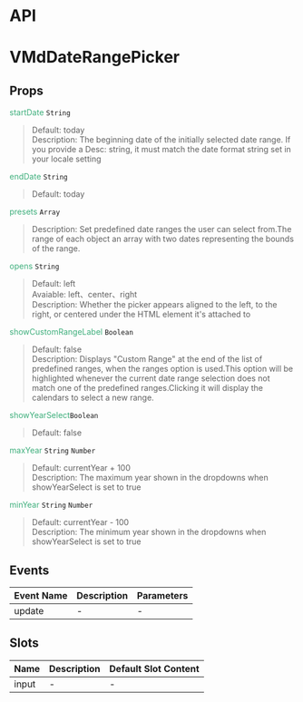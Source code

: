 # API
# VMdDateRangePicker

## Props

<!-- @vuese:VMdDateRangePicker:props:start -->
<span style="color:#3eaf7c">startDate</span>
`String`

> Default: today<br>
> Description: The beginning date of the initially selected date range.
If you provide a Desc: string, it must match the date format string set in your locale setting

<span style="color:#3eaf7c">endDate</span> `String`
> Default: today<br>

<span style="color:#3eaf7c">presets</span> `Array`
> Description: Set predefined date ranges the user can select from.The range of each object an array with two dates representing the bounds of the range.

<span style="color:#3eaf7c">opens</span> `String`
> Default: left<br>
> Avaiable: left、center、right<br>
> Description: Whether the picker appears aligned to the left, to the right, or centered under the HTML element it's attached to

<span style="color:#3eaf7c">showCustomRangeLabel</span> `Boolean`
> Default: false<br>
> Description: Displays "Custom Range" at the end of the list of predefined ranges, when the ranges option is used.This option will be highlighted whenever the current date range selection does not match one of the predefined ranges.Clicking it will display the calendars to select a new range.

<span style="color:#3eaf7c">showYearSelect</span>`Boolean`
> Default: false

<span style="color:#3eaf7c">maxYear</span> `String` `Number`
> Default: currentYear + 100<br>
> Description: The maximum year shown in the dropdowns when showYearSelect is set to true

<span style="color:#3eaf7c">minYear</span> `String` `Number`
> Default: currentYear - 100<br>
> Description: The minimum year shown in the dropdowns when showYearSelect is set to true

<!-- @vuese:VMdDateRangePicker:props:end -->


## Events

<!-- @vuese:VMdDateRangePicker:events:start -->
|Event Name|Description|Parameters|
|---|---|---|
|update|-|-|

<!-- @vuese:VMdDateRangePicker:events:end -->


## Slots

<!-- @vuese:VMdDateRangePicker:slots:start -->
|Name|Description|Default Slot Content|
|---|---|---|
|input|-|-|

<!-- @vuese:VMdDateRangePicker:slots:end -->


